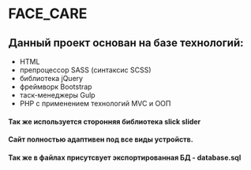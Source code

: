 # FACE_CARE

## Данный проект основан на базе технологий: 
- HTML
- препроцессор SASS (синтаксис SCSS)
- библиотека jQuery
- фреймворк Bootstrap
- таск-менеджеры Gulp
- PHP с применением технологий MVC и ООП

#### Так же используется сторонняя библиотека slick slider
#### Сайт полностью адаптивен под все виды устройств.

#### Так же в файлах присутсвует экспортированная БД - database.sql
